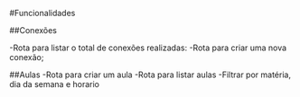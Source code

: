 #Funcionalidades

##Conexões

-Rota para listar o total de conexões realizadas:
-Rota para criar uma nova conexão;

##Aulas
-Rota para criar um aula
-Rota para listar aulas
-Filtrar por matéria, dia da semana e horario
